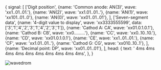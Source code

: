 
{
  signal:
  [
    ['Digit position',
      {name: 'Common anode: AN(3)', wave: 'xx1..01..01.'},
      {name: 'AN(2)', wave: 'xx1.01..01..'},
      {name: 'AN(1)', wave: 'xx101..01..0'},
      {name: 'AN(0)', wave: 'xx01..01..01'},
    ],
    ['Seven-segment data',
      {name: '4-digit value to display', wave: 'xx3333555599', data: ['3','1','4','2','3','1','4','2','3','1']},
      {name: 'Cathod A: CA', wave: 'xx01.0.1.0.1'},
      {name: 'Cathod B: CB', wave: 'xx0.........'},
      {name: 'CC', wave: 'xx0..10..10.'},
      {name: 'CD', wave: 'xx01.0.1.0.1'},
      {name: 'CE', wave: 'xx1..01..01.'},
      {name: 'CF', wave: 'xx1.01..01..'},
      {name: 'Cathod G: CG', wave: 'xx010..10..1'},
    ],
    {name: 'Decimal point: DP', wave: 'xx01..01..01'},
  ],
  head:
  {
    text: '                    4ms   4ms   4ms   4ms   4ms   4ms   4ms   4ms   4ms   4ms',
  },
}

![wavedrom](https://user-images.githubusercontent.com/124675800/226407191-f21aed63-f8af-46f1-8a3b-2c1c613d44ab.svg)
